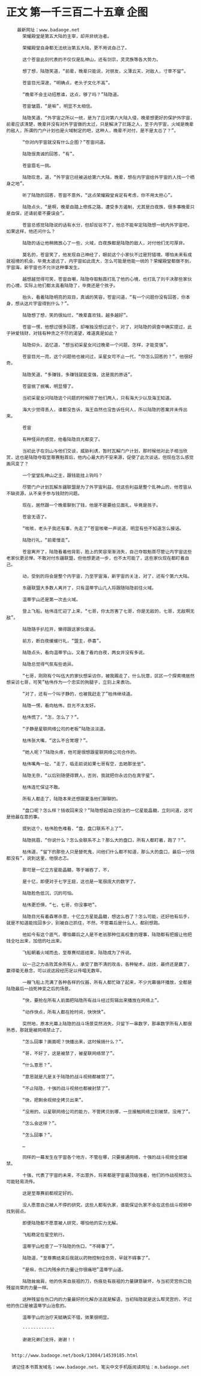# 正文 第一千三百二十五章 企图
        最新网址：www.badaoge.net
          荣耀殿堂是第五大陆的主宰，却并非统治者。
      
          荣耀殿堂自身都无法统治第五大陆，更不用说自己了。
      
          这个苍宙此刻代表的不仅仅是乱神山，还有剑宗，灵灵族等各大势力。
      
          想了想，陆隐笑道，“前辈，晚辈只能说，对朋友，义薄云天，对敌人，寸草不留“。
      
          苍宙目光深邃，“明确点，老头子文化不高”。
      
          “晚辈不会主动招惹谁，这点，够了吗？”陆隐道。
      
          苍宙皱眉，“是嘛”，明显不太相信。
      
          陆隐笑道，“外宇宙之所以一统，是为了应对第六大陆入侵，晚辈想更好的保护外宇宙，前辈应该清楚，晚辈并没有对外宇宙做的太过，只是解决了拦路之人，至于内宇宙，火域是晚辈的敌人，所谓的门户计划也是火域制定的吧，这种人，晚辈不对付，是不是太怂了？”。
      
          “你对内宇宙就没有什么企图？”苍宙问道。
      
          陆隐很真诚的回答，“有”。
      
          苍宙眉毛一挑。
      
          陆隐叹息，道，“外宇宙已经被送给第六大陆，晚辈，想在内宇宙给外宇宙的人找一个栖身之地”。
      
          听了陆隐的回答，苍宙不意外，“这点荣耀殿堂肯定有考虑，你不用太担心”。
      
          陆隐点头，“是啊，晚辈自踏上修炼之路，遭受多方遏制，尤其是白夜族，很多事晚辈只是自保，还请前辈不要误会”。
      
          苍宙总感觉陆隐说的话有水分，但却反驳不了，他总不能牟定陆隐想一统内外宇宙吧，如果这样，他还问什么？
      
          陆隐的话让他稍微放心了一些，火域，白夜族都是陆隐的敌人，对付他们无可厚非。
      
          莫名的，苍宙笑了，他发现自己神经了，眼前这个小家伙不过是狩猎境，哪怕未来有成就祖境的机会，毕竟太遥远了，内宇宙如此庞大，怎么可能是他能一统的？荣耀殿堂都做不到，宇宙海，新宇宙也不允许这种事发生。
      
          越想越觉得可笑，苍宙自嘲，陆隐夺取魁首打乱了他的心境，也打乱了刘千决那些家伙的心境，实际上他们都太高看陆隐了，毕竟还是个孩子。
      
          抬头，看着陆隐明亮的双目，真诚的笑容，苍宙问道，“有一个问题你没有回答，你本身，想从这片宇宙得到什么？”。
      
          陆隐想了想，笑的很灿烂，“晚辈喜欢钱，越多越好”。
      
          苍宙一愣，他想过很多回答，却唯独没想过这个，对了，对陆隐的调查中确实提过，此子钟爱钱财，对钱有种贪之不尽的渴望，难道真是如此？
      
          陆隐仰头，追忆道，“想当初采星女问过晚辈一个问题，怎样，才能变强”。
      
          苍宙目光一亮，这个问题他也被问过，采星女可不止一代，“你怎么回答的？”，他很好奇。
      
          陆隐笑道，“多赚钱，多赚钱就能变强，这是我的原话”。
      
          苍宙抿了抿嘴，明显懵了。
      
          当初采星女问陆隐这个问题的时候除了他们两人，只有海大少以及海王知道。
      
          海大少觉得丢人，谁都没告诉，海王自然也没告诉任何人，所以陆隐的答案并未传出来。
      
          苍宙
      
          有种怪异的感觉，他看陆隐目光都变了。
      
          当初此子在剑山与他们交谈，威胁利诱，暂时瓦解门户计划，那时候他对此子相当欣赏，这也是陆隐夺取至尊赛魁首后，他内心最大的不安来源，促使了此次谈话，但现在怎么感觉画风变了？
      
          一个堂堂乱神山之主，跟钱能挂上钩吗？
      
          尽管门户计划瓦解东疆联盟是为了外宇宙利益，但这些利益是整个乱神山的，他苍宙从不缺资源，从不亲手参与钱财的问题。
      
          现在，居然跟一个晚辈聊到了钱，他是不是要给见面礼，毕竟是孩子。
      
          苍宙无语了。
      
          “咳咳，老头子我还有事，先走了”苍宙咳嗽一声说道，明显有些不知道怎么接话。
      
          陆隐行礼，“前辈慢走”。
      
          苍宙离开了，陆隐看着他背影，脸上的笑容渐渐消失，自己夺取魁首尽管让内宇宙这些老家伙更忌惮，不敢对付东疆联盟，但他想更进一步，也不太可能了，这些家伙现在都盯着自己。
      
          动，受到的将会是整个内宇宙，乃至宇宙海，新宇宙的关注，对了，还有个第六大陆。
      
          东疆联盟大多数人离开了，只有温蒂宇山几人将跟随陆隐前往火域。
      
          温蒂宇山还是第一次去火域。
      
          登上飞船，枯伟连忙迎了上来，“七哥，你太厉害了七哥，你是无敌的，七哥，无敌啊无敌”。
      
          陆隐随手扒拉开，懒得跟这家伙废话。
      
          前方，断白夜缓缓行礼，“盟主，恭喜”。
      
          陆隐点头，看向温蒂宇山，又看了看灼白夜，两女并没有多说。
      
          陆隐总觉得气氛有些诡异。
      
          “七哥，刚刚有个叫伍大的家伙想采访你，被我踢走了，什么玩意，区区一个探索境居然想采访七哥，可笑”枯伟作为一个忠实的狗腿子，立刻上来表功。
      
          “对了，还有一个叫子静的，也被我赶走了”枯伟继续道。
      
          陆隐一愣，看向枯伟，目光不太友好。
      
          枯伟慌了，“怎，怎么了？”。
      
          “子静是星联网络公司的老板”陆隐淡淡道。
      
          枯伟张大嘴，“这么不合常理？”。
      
          “她人呢？”陆隐头疼，他可是很想跟星联网络公司合作的。
      
          枯伟嘴角一扯，“走了，临走前说如果七哥有空，去她那坐坐”。
      
          陆隐无奈，“以后别随便得罪人，否则，我就把你永远仍在真宇星”。
      
          枯伟连忙保证不敢。
      
          所有人都走了，陆隐本来还想跟夏洛他们聊聊的。
      
          “盘口呢？怎么样？钱收回来没？”陆隐想起自己投注的一亿星能晶髓，立刻问道，这可是他最在意的事。
      
          提到这个，枯伟脸色难看，“盘，盘口联系不上了”。
      
          陆隐挑眉，“你说什么？怎么会联系不上？那么大的盘口，所有人都盯着，跑了？”。
      
          枯伟道，“留下的那些人只是替死鬼，问他们什么都不知道，那么大的盘口，最后一分钱都没有”，说到这里，他很忐忑。
      
          那可是一亿立方星能晶髓，等于被吞了，不，
      
          是十亿，即便对于七字王庭，这也是一笔很庞大的数字了。
      
          陆隐脸色低沉，沉的可怕。
      
          枯伟更恐惧，“七，七哥，你没事吧”。
      
          陆隐目光有着森寒杀意，十亿立方星能晶髓，想这么吞了？怎么可能，还好他有后手，就是不知道能找回多少，别被自己抓住，不然，不管幕后是什么人，都别想跑。
      
          他如今有这个底气，哪怕幕后之人是不老翁那种位高权重的理事，陆隐都有把握让他把钱全吐出来，加倍的吐出来。
      
          飞船朝着火域而去，至尊赛彻底结束，陆隐成为了传说。
      
          以一己之力击败其余所有人，承受了数不清的攻击，各种秘术，战技，最终还是赢了，赢得毫无悬念，可以说这段经历足以传唱无数年。
      
          一艘飞船上充满了各种各样的仪器，所有人都忙碌了起来，不少光幕循环播放，全都是陆隐最后一战死神变之后的场景。
      
          “快，要抢在所有人前面把陆隐所有战斗经过剪辑出来播放在网络上”。
      
          “动作快点，所有人都在抢时间，快快快”。
      
          突然地，原本光幕上陆隐的战斗场景突然消失，只留下一串数字，那串数字所有人都很熟悉，那就是被网络禁止了。
      
          “怎么回事？画面呢？快播出来，这时候搞什么？”。
      
          “哥，不好了，这是被禁了，被星联网络禁了”。
      
          “什么意思？”。
      
          “意思就是凡是关于陆隐的战斗视频都被禁了”。
      
          “不止陆隐，十强的战斗视频也都被封禁了”。
      
          “快，把剩余视频全拷贝出来”。
      
          “没用的，以星联网络公司的能力，不管拷贝到哪，一旦接触网络立刻被禁，没用了”。
      
          “怎么会这样？”。
      
          “怎么回事？”。
      
          …
      
          同样的一幕发生在宇宙各个地方，不管在哪，只要接通网络，十强的战斗视频全部被禁。
      
          十强，代表了宇宙的未来，不出意外，将来都是宇宙最顶级强者，他们的作战视频怎么可能轻易流传。
      
          这是至尊赛前都规定好的。
      
          没人愿意自己被人不停的研究，这些人都有仇家，谁能保证仇家不会在这些战斗视频中找到弱点。
      
          即便陆隐都不愿意被人研究，哪怕他的实力无解。
      
          飞船稳定在星空航行。
      
          温蒂宇山检查了一下陆隐的伤口，“不碍事了”。
      
          陆隐道，“至尊赛结束后我就以药物控制住伤势，早就不碍事了”。
      
          “是嘛，伤口内残余的力量让你很痛吧”温蒂宇山道。
      
          陆隐耸耸肩，他的伤来自辰祖的刀，伤痕处有辰祖的力量肆意破坏，与当初灵宫伤口处残留尚荣的力量一样。
      
          这种残留在伤口内的力量最好的化解办法就是解语，当初陆隐就是这么帮灵宫的，不过他的伤口是被温蒂宇山治愈的。
      
          温蒂宇山的治疗天赋确实不错，效果很明显。
      
          ------------
      
          谢谢兄弟们支持，谢谢！！
      
      
      http://www.badaoge.net/book/13084/14539185.html
      
      请记住本书首发域名：www.badaoge.net。笔尖中文手机版阅读网址：m.badaoge.net